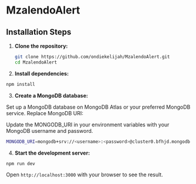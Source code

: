 # MzalendoAlert

## Installation Steps

1. **Clone the repository:**

   ```bash
   git clone https://github.com/ondiekelijah/MzalendoAlert.git
   cd MzalendoAlert

   ```

2. **Install dependencies:**

```bash
npm install
```

3. **Create a MongoDB database:**

Set up a MongoDB database on MongoDB Atlas or your preferred MongoDB service.
Replace MongoDB URI:

Update the MONGODB_URI in your environment variables with your MongoDB username and password.

```bash
MONGODB_URI=mongodb+srv://<username>:<password>@cluster0.bfhjd.mongodb.net/mzalendoalert?retryWrites=true&w=majority
```

4. **Start the development server:**

```bash
npm run dev
```

Open `http://localhost:3000` with your browser to see the result.
